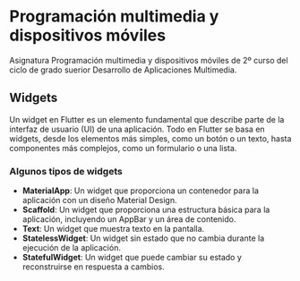 # Programación multimedia y dispositivos móviles
Asignatura Programación multimedia y dispositivos móviles de 2º curso del ciclo de grado suerior Desarrollo de Aplicaciones Multimedia.

## Widgets

Un widget en Flutter es un elemento fundamental que describe parte de la interfaz de usuario (UI) de una aplicación. Todo en Flutter se basa en widgets, desde los elementos más simples, como un botón o un texto, hasta componentes más complejos, como un formulario o una lista.

### Algunos tipos de widgets

- **MaterialApp**: Un widget que proporciona un contenedor para la aplicación con un diseño Material Design.
- **Scaffold**: Un widget que proporciona una estructura básica para la aplicación, incluyendo un AppBar y un área de contenido.
- **Text**: Un widget que muestra texto en la pantalla.
- **StatelessWidget**: Un widget sin estado que no cambia durante la ejecución de la aplicación.
- **StatefulWidget**: Un widget que puede cambiar su estado y reconstruirse en respuesta a cambios.

